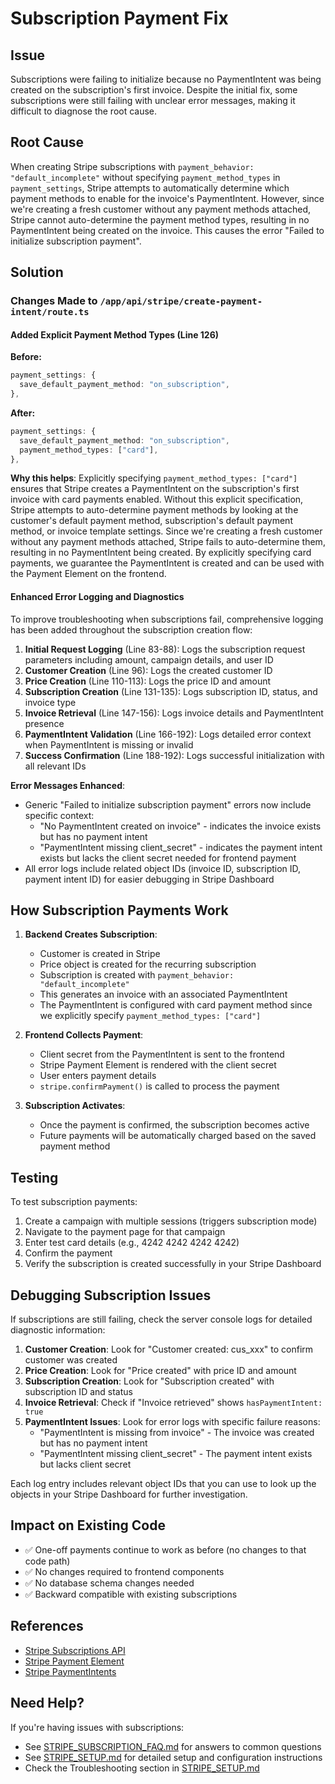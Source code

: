 # Subscription Payment Fix

## Issue
Subscriptions were failing to initialize because no PaymentIntent was being created on the subscription's first invoice. Despite the initial fix, some subscriptions were still failing with unclear error messages, making it difficult to diagnose the root cause.

## Root Cause
When creating Stripe subscriptions with `payment_behavior: "default_incomplete"` without specifying `payment_method_types` in `payment_settings`, Stripe attempts to automatically determine which payment methods to enable for the invoice's PaymentIntent. However, since we're creating a fresh customer without any payment methods attached, Stripe cannot auto-determine the payment method types, resulting in no PaymentIntent being created on the invoice. This causes the error "Failed to initialize subscription payment".

## Solution

### Changes Made to `/app/api/stripe/create-payment-intent/route.ts`

#### Added Explicit Payment Method Types (Line 126)
**Before:**
```typescript
payment_settings: {
  save_default_payment_method: "on_subscription",
},
```

**After:**
```typescript
payment_settings: {
  save_default_payment_method: "on_subscription",
  payment_method_types: ["card"],
},
```

**Why this helps**: Explicitly specifying `payment_method_types: ["card"]` ensures that Stripe creates a PaymentIntent on the subscription's first invoice with card payments enabled. Without this explicit specification, Stripe attempts to auto-determine payment methods by looking at the customer's default payment method, subscription's default payment method, or invoice template settings. Since we're creating a fresh customer without any payment methods attached, Stripe fails to auto-determine them, resulting in no PaymentIntent being created. By explicitly specifying card payments, we guarantee the PaymentIntent is created and can be used with the Payment Element on the frontend.

#### Enhanced Error Logging and Diagnostics

To improve troubleshooting when subscriptions fail, comprehensive logging has been added throughout the subscription creation flow:

1. **Initial Request Logging** (Line 83-88): Logs the subscription request parameters including amount, campaign details, and user ID
2. **Customer Creation** (Line 96): Logs the created customer ID
3. **Price Creation** (Line 110-113): Logs the price ID and amount
4. **Subscription Creation** (Line 131-135): Logs subscription ID, status, and invoice type
5. **Invoice Retrieval** (Line 147-156): Logs invoice details and PaymentIntent presence
6. **PaymentIntent Validation** (Line 166-192): Logs detailed error context when PaymentIntent is missing or invalid
7. **Success Confirmation** (Line 188-192): Logs successful initialization with all relevant IDs

**Error Messages Enhanced**:
- Generic "Failed to initialize subscription payment" errors now include specific context:
  - "No PaymentIntent created on invoice" - indicates the invoice exists but has no payment intent
  - "PaymentIntent missing client_secret" - indicates the payment intent exists but lacks the client secret needed for frontend payment
- All error logs include related object IDs (invoice ID, subscription ID, payment intent ID) for easier debugging in Stripe Dashboard

## How Subscription Payments Work

1. **Backend Creates Subscription**:
   - Customer is created in Stripe
   - Price object is created for the recurring subscription
   - Subscription is created with `payment_behavior: "default_incomplete"`
   - This generates an invoice with an associated PaymentIntent
   - The PaymentIntent is configured with card payment method since we explicitly specify `payment_method_types: ["card"]`

2. **Frontend Collects Payment**:
   - Client secret from the PaymentIntent is sent to the frontend
   - Stripe Payment Element is rendered with the client secret
   - User enters payment details
   - `stripe.confirmPayment()` is called to process the payment

3. **Subscription Activates**:
   - Once the payment is confirmed, the subscription becomes active
   - Future payments will be automatically charged based on the saved payment method

## Testing

To test subscription payments:

1. Create a campaign with multiple sessions (triggers subscription mode)
2. Navigate to the payment page for that campaign
3. Enter test card details (e.g., 4242 4242 4242 4242)
4. Confirm the payment
5. Verify the subscription is created successfully in your Stripe Dashboard

## Debugging Subscription Issues

If subscriptions are still failing, check the server console logs for detailed diagnostic information:

1. **Customer Creation**: Look for "Customer created: cus_xxx" to confirm customer was created
2. **Price Creation**: Look for "Price created" with price ID and amount
3. **Subscription Creation**: Look for "Subscription created" with subscription ID and status
4. **Invoice Retrieval**: Check if "Invoice retrieved" shows `hasPaymentIntent: true`
5. **PaymentIntent Issues**: Look for error logs with specific failure reasons:
   - "PaymentIntent is missing from invoice" - The invoice was created but has no payment intent
   - "PaymentIntent missing client_secret" - The payment intent exists but lacks client secret

Each log entry includes relevant object IDs that you can use to look up the objects in your Stripe Dashboard for further investigation.

## Impact on Existing Code

- ✅ One-off payments continue to work as before (no changes to that code path)
- ✅ No changes required to frontend components
- ✅ No database schema changes needed
- ✅ Backward compatible with existing subscriptions

## References

- [Stripe Subscriptions API](https://stripe.com/docs/api/subscriptions)
- [Stripe Payment Element](https://stripe.com/docs/payments/payment-element)
- [Stripe PaymentIntents](https://stripe.com/docs/api/payment_intents)

## Need Help?

If you're having issues with subscriptions:
- See [STRIPE_SUBSCRIPTION_FAQ.md](./STRIPE_SUBSCRIPTION_FAQ.md) for answers to common questions
- See [STRIPE_SETUP.md](./STRIPE_SETUP.md) for detailed setup and configuration instructions
- Check the Troubleshooting section in [STRIPE_SETUP.md](./STRIPE_SETUP.md#troubleshooting)
